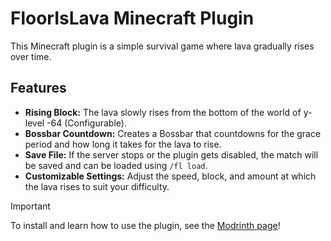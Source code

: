 
# FloorIsLava Minecraft Plugin

This Minecraft plugin is a simple survival game where lava gradually rises over time.

## Features

- **Rising Block:** The lava slowly rises from the bottom of the world of y-level -64 (Configurable).
- **Bossbar Countdown:** Creates a Bossbar that countdowns for the grace period and how long it takes for the lava to rise.
- **Save File:** If the server stops or the plugin gets disabled, the match will be saved and can be loaded using ``/fl load``.
- **Customizable Settings:** Adjust the speed, block, and amount at which the lava rises to suit your difficulty.

> [!IMPORTANT]
> To install and learn how to use the plugin, see the [Modrinth page](https://modrinth.com/plugin/floorislava)!
